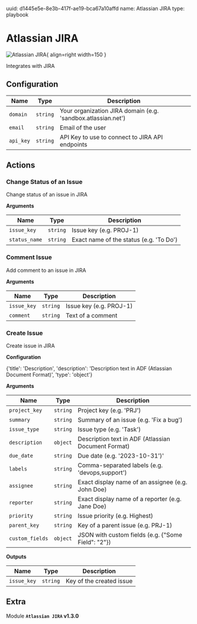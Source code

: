 uuid: d1445e5e-8e3b-417f-ae19-bca67a10affd
name: Atlassian JIRA
type: playbook

# Atlassian JIRA

![Atlassian JIRA](/assets/playbooks/library/atlassian-jira.png){ align=right width=150 }

Integrates with JIRA

## Configuration

| Name      |  Type   |  Description  |
| --------- | ------- | --------------------------- |
| `domain` | `string` | Your organization JIRA domain (e.g. 'sandbox.atlassian.net') |
| `email` | `string` | Email of the user |
| `api_key` | `string` | API Key to use to connect to JIRA API endpoints |

## Actions

### Change Status of an Issue

Change status of an issue in JIRA

**Arguments**

| Name      |  Type   |  Description  |
| --------- | ------- | --------------------------- |
| `issue_key` | `string` | Issue key (e.g. PROJ-1) |
| `status_name` | `string` | Exact name of the status (e.g. 'To Do') |

### Comment Issue

Add comment to an issue in JIRA

**Arguments**

| Name      |  Type   |  Description  |
| --------- | ------- | --------------------------- |
| `issue_key` | `string` | Issue key (e.g. PROJ-1) |
| `comment` | `string` | Text of a comment |

### Create Issue

Create issue in JIRA

**Configuration**

{'title': 'Description', 'description': 'Description text in ADF (Atlassian Document Format)', 'type': 'object'}

**Arguments**

| Name      |  Type   |  Description  |
| --------- | ------- | --------------------------- |
| `project_key` | `string` | Project key (e.g. 'PRJ') |
| `summary` | `string` | Summary of an issue (e.g. 'Fix a bug') |
| `issue_type` | `string` | Issue type (e.g. 'Task') |
| `description` | `object` | Description text in ADF (Atlassian Document Format) |
| `due_date` | `string` | Due date (e.g. '2023-10-31')' |
| `labels` | `string` | Comma-separated labels (e.g. 'devops,support') |
| `assignee` | `string` | Exact display name of an assignee (e.g. John Doe) |
| `reporter` | `string` | Exact display name of a reporter (e.g. Jane Doe) |
| `priority` | `string` | Issue priority (e.g. Highest) |
| `parent_key` | `string` | Key of a parent issue (e.g. PRJ-1) |
| `custom_fields` | `object` | JSON with custom fields (e.g. {"Some Field": "2"}) |


**Outputs**

| Name      |  Type   |  Description  |
| --------- | ------- | --------------------------- |
| `issue_key` | `string` | Key of the created issue |


## Extra

Module **`Atlassian JIRA` v1.3.0**